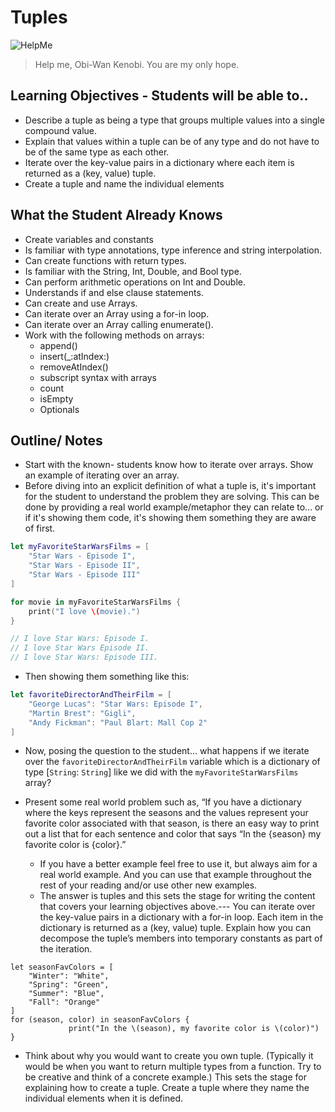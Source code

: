 # Tuples 

![HelpMe](http://65.media.tumblr.com/tumblr_lfsqif5W2Z1qe1wk7o1_500.jpg)

> Help me, Obi-Wan Kenobi. You are my only hope. 

## Learning Objectives - Students will be able to.. 
* Describe a tuple as being a type that groups multiple values into a single compound value.
* Explain that values within a tuple can be of any type and do not have to be of the same type as each other.
* Iterate over the key-value pairs in a dictionary where each item is returned as a (key, value) tuple.
* Create a tuple and name the individual elements


## What the Student Already Knows
* Create variables and constants
* Is familiar with type annotations, type inference and string interpolation.
* Can create functions with return types.
* Is familiar with the String, Int, Double, and Bool type.
* Can perform arithmetic operations on Int and Double.
* Understands if and else clause statements.
* Can create and use Arrays.
* Can iterate over an Array using a for-in loop.
* Can iterate over an Array calling enumerate().
* Work with the following methods on arrays:
	* append()
	* insert(_:atIndex:)
	* removeAtIndex()
	* subscript syntax with arrays
	* count
	* isEmpty
	* Optionals

## Outline/ Notes

* Start with the known- students know how to iterate over arrays. Show an example of iterating over an array. 
* Before diving into an explicit definition of what a tuple is, it's important for the student to understand the problem they are solving. This can be done by providing a real world example/metaphor they can relate to... or if it's showing them code, it's showing them something they are aware of first.

```swift
let myFavoriteStarWarsFilms = [
    "Star Wars - Episode I",
    "Star Wars - Episode II",
    "Star Wars - Episode III"
]

for movie in myFavoriteStarWarsFilms {
    print("I love \(movie).")
}

// I love Star Wars: Episode I.
// I love Star Wars Episode II.
// I love Star Wars: Episode III.
```

* Then showing them something like this:

```swift
let favoriteDirectorAndTheirFilm = [
    "George Lucas": "Star Wars: Episode I",
    "Martin Brest": "Gigli",
    "Andy Fickman": "Paul Blart: Mall Cop 2"
]
```

* Now, posing the question to the student... what happens if we iterate over the `favoriteDirectorAndTheirFilm` variable which is a dictionary of type [`String`: `String`] like we did with the `myFavoriteStarWarsFilms` array?

* Present some real world problem such as, “If you have a dictionary where the keys represent the seasons and the values represent your favorite color associated with that season, is there an easy way to print out a list that for each sentence and color that says “In the {season} my favorite color is {color}.”
    - If you have a better example feel free to use it, but always aim for a real world example. And you can use that example throughout the rest of your reading and/or use other new examples. 
    * The answer is tuples and this sets the stage for writing the content that covers your learning objectives above.--- You can iterate over the key-value pairs in a dictionary with a for-in loop. Each item in the dictionary is returned as a (key, value) tuple. Explain how you can decompose the tuple’s members into temporary constants as part of the iteration.
    
```
let seasonFavColors = [
    "Winter": "White",
    "Spring": "Green",
    "Summer": "Blue",
    "Fall": "Orange"
]
for (season, color) in seasonFavColors {
   			 print("In the \(season), my favorite color is \(color)")
}
```

* Think about why you would want to create you own tuple. (Typically it would be when you want to return multiple types from a function. Try to be creative and think of a concrete example.) This sets the stage for explaining how to create a tuple. Create a tuple where they name the individual elements when it is defined.
    
